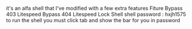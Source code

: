 it's an alfa shell that I've modified with a few extra features  Fiture  Bypass 403 Litespeed  Bypass 404 Litespeed  Lock Shell  shell password : hxjh1575 to run the shell you must click tab and show the bar for you in password

